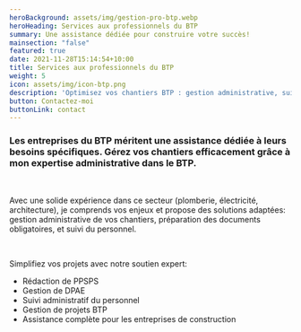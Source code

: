 ```yaml
---
heroBackground: assets/img/gestion-pro-btp.webp
heroHeading: Services aux professionnels du BTP
summary: Une assistance dédiée pour construire votre succès!
mainsection: "false"
featured: true
date: 2021-11-28T15:14:54+10:00
title: Services aux professionnels du BTP
weight: 5
icon: assets/img/icon-btp.png
description: 'Optimisez vos chantiers BTP : gestion administrative, suivi du personnel, PPSPS, DPAE. Expertise dédiée pour vos besoins spécifiques!'
button: Contactez-moi
buttonLink: contact
---
```

### Les entreprises du BTP méritent une assistance dédiée à leurs besoins spécifiques. Gérez vos chantiers efficacement grâce à mon expertise administrative dans le BTP.

<br>

Avec une solide expérience dans ce secteur (plomberie, électricité, architecture), je comprends vos enjeux et propose des solutions adaptées: gestion administrative de vos chantiers, préparation des documents obligatoires, et suivi du personnel. 

<br>

Simplifiez vos projets avec notre soutien expert:
- Rédaction de PPSPS
- Gestion de DPAE
- Suivi administratif du personnel
- Gestion de projets BTP
- Assistance complète pour les entreprises de construction

<br>